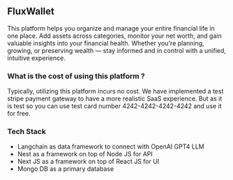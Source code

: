 ## FluxWallet

This platform helps you organize and manage your entire financial life in one place. Add assets across categories, monitor your net worth, and gain valuable insights into your financial health. Whether you're planning, growing, or preserving wealth — stay informed and in control with a unified, intuitive experience.

### What is the cost of using this platform ?

Typically, utilizing this platform incurs no cost. We have implemented a test stripe payment gateway to have a more realistic SaaS experience. But as it is test so you can use test card number 4242-4242-4242-4242 and use it for free.

### Tech Stack

- Langchain as data framework to connect with OpenAI GPT4 LLM
- Nest as a framework on top of Node JS for API
- Next JS as a framework on top of React JS for UI
- Mongo DB as a primary database
